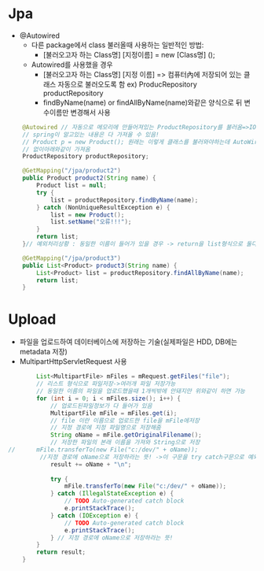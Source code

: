 # Jpa

- @Autowired
  - 다른 package에서 class 불러올때 사용하는 일반적인 방법:
    - [불러오고자 하는 Class명] [지정이름] = new [Class명] ();
  - Autowired를 사용했을 경우 
    - [불러오고자 하는 Class명] [지정 이름]  => 컴퓨터內에 저장되어 있는 클래스 자동으로 불러오도록 함 ex) ProducRepository productRepository
    - findByName(name) or findAllByName(name)와같은 양식으로 뒤 변수이름만 변경해서 사용

```java
	@Autowired // 자동으로 메모리에 만들어져있는 ProductRepository를 불러옴=>IOc/DI
	// spring이 알고있는 내용은 다 가져올 수 있음!
	// Product p = new Product(); 원래는 이렇게 클래스를 불러와야하는데 AutoWired덕분에 따로 선언할 필요
	// 없이아래와같이 가져옴
	ProductRepository productRepository;

	@GetMapping("/jpa/product2")
	public Product product2(String name) {
		Product list = null;
		try {
			list = productRepository.findByName(name);
		} catch (NonUniqueResultException e) {
			list = new Product();
			list.setName("오류!!!");
		}
		return list;
	}// 예외처리상황 : 동일한 이름이 들어가 있을 경우 -> return을 list형식으로 둘다 출력하거나 위와같이 try catch

	@GetMapping("/jpa/product3")
	public List<Product> product3(String name) {
		List<Product> list = productRepository.findAllByName(name);
		return list;
	} 
```



# Upload

- 파일을 업로드하여 데이터베이스에 저장하는 기술(실제파일은 HDD, DB에는 metadata 저장)
- MultipartHttpServletRequest 사용

```java
		List<MultipartFile> mFiles = mRequest.getFiles("file");
		// 리스트 형식으로 파일저장->여러개 파일 저장가능
		// 동일한 이름의 파일을 업로드했을때 1개씩밖에 안돼지만 위와같이 하면 가능
		for (int i = 0; i < mFiles.size(); i++) {
			// 업로드된파일정보가 다 들어가 있음
			MultipartFile mFile = mFiles.get(i);
            // file 이란 이름으로 업로드한 file을 mFile에저장
			// 지정 경로에 지정 파일명으로 저장해줌
			String oName = mFile.getOriginalFilename();
            // 저장한 파일의 본래 이름을 가져와 String으로 저장
//		mFile.transferTo(new File("c:/dev/" + oName));
         //지정 경로에 oName으로 저장하라는 뜻! ->이 구문을 try catch구문으로 예외처리
			result += oName + "\n";
			
			try {
				mFile.transferTo(new File("c:/dev/" + oName));
			} catch (IllegalStateException e) {
				// TODO Auto-generated catch block
				e.printStackTrace();
			} catch (IOException e) {
				// TODO Auto-generated catch block
				e.printStackTrace();
			} // 지정 경로에 oName으로 저장하라는 뜻!
		}
		return result;
	}
```

